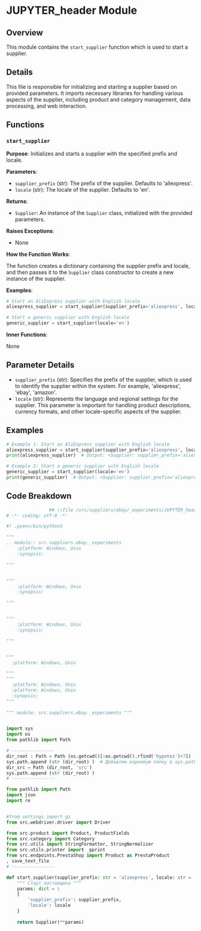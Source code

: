 # JUPYTER_header Module

## Overview

This module contains the `start_supplier` function which is used to start a supplier.

## Details

This file is responsible for initializing and starting a supplier based on provided parameters. It imports necessary libraries for handling various aspects of the supplier, including product and category management, data processing, and web interaction.

## Functions

### `start_supplier`

**Purpose**: Initializes and starts a supplier with the specified prefix and locale.

**Parameters**:

- `supplier_prefix` (str): The prefix of the supplier. Defaults to 'aliexpress'.
- `locale` (str): The locale of the supplier. Defaults to 'en'.

**Returns**:

- `Supplier`: An instance of the `Supplier` class, initialized with the provided parameters.

**Raises Exceptions**:

- None

**How the Function Works**:

The function creates a dictionary containing the supplier prefix and locale, and then passes it to the `Supplier` class constructor to create a new instance of the supplier.

**Examples**:

```python
# Start an AliExpress supplier with English locale
aliexpress_supplier = start_supplier(supplier_prefix='aliexpress', locale='en')

# Start a generic supplier with English locale
generic_supplier = start_supplier(locale='en')
```

**Inner Functions**:

None


## Parameter Details

- `supplier_prefix` (str): Specifies the prefix of the supplier, which is used to identify the supplier within the system. For example, 'aliexpress', 'ebay', 'amazon'.
- `locale` (str): Represents the language and regional settings for the supplier.  This parameter is important for handling product descriptions, currency formats, and other locale-specific aspects of the supplier. 

## Examples

```python
# Example 1: Start an AliExpress supplier with English locale
aliexpress_supplier = start_supplier(supplier_prefix='aliexpress', locale='en')
print(aliexpress_supplier)  # Output: <Supplier: supplier_prefix='aliexpress', locale='en'>

# Example 2: Start a generic supplier with English locale
generic_supplier = start_supplier(locale='en')
print(generic_supplier)  # Output: <Supplier: supplier_prefix='aliexpress', locale='en'>

```

## Code Breakdown

```python
                ## \\file /src/suppliers/ebay/_experiments/JUPYTER_header.py
# -*- coding: utf-8 -*-

#! .pyenv/bin/python3

"""
.. module:: src.suppliers.ebay._experiments 
	:platform: Windows, Unix
	:synopsis:

"""


"""
	:platform: Windows, Unix
	:synopsis:

"""


"""
	:platform: Windows, Unix
	:synopsis:

"""


"""
  :platform: Windows, Unix

"""
"""
  :platform: Windows, Unix
  :platform: Windows, Unix
  :synopsis:
"""
  
""" module: src.suppliers.ebay._experiments """


import sys
import os
from pathlib import Path

# ----------------
dir_root : Path = Path (os.getcwd()[:os.getcwd().rfind('hypotez')+7])
sys.path.append (str (dir_root) )  # Добавляю корневую папку в sys.path
dir_src = Path (dir_root, 'src')
sys.path.append (str (dir_root) ) 
# ----------------

from pathlib import Path
import json
import re


#from settings import gs
from src.webdriver.driver import Driver

from src.product import Product, ProductFields
from src.category import Category
from src.utils import StringFormatter, StringNormalizer
from src.utils.printer import  pprint
from src.endpoints.PrestaShop import Product as PrestaProduct
, save_text_file
# ----------------

def start_supplier(supplier_prefix: str = 'aliexpress', locale: str = 'en' ):
    """ Старт поставщика """
    params: dict = \
    {
        'supplier_prefix': supplier_prefix,
        'locale': locale
    }
    
    return Supplier(**params)